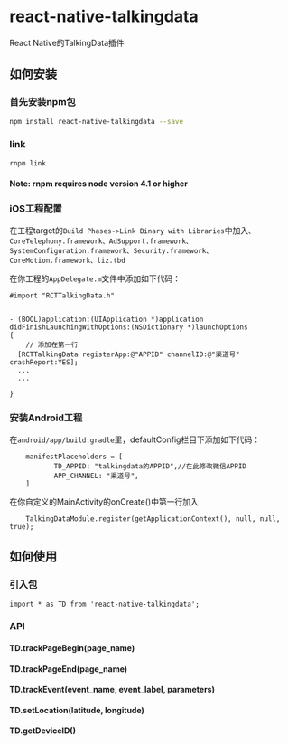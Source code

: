 # react-native-talkingdata
React Native的TalkingData插件
## 如何安装

### 首先安装npm包

```bash
npm install react-native-talkingdata --save
```

### link
```bash
rnpm link
```

#### Note: rnpm requires node version 4.1 or higher


### iOS工程配置

在工程target的`Build Phases->Link Binary with Libraries`中加入`、CoreTelephony.framework、AdSupport.framework、SystemConfiguration.framework、Security.framework、CoreMotion.framework、liz.tbd`


在你工程的`AppDelegate.m`文件中添加如下代码：

```
#import "RCTTalkingData.h"


- (BOOL)application:(UIApplication *)application didFinishLaunchingWithOptions:(NSDictionary *)launchOptions
{
	// 添加在第一行
  [RCTTalkingData registerApp:@"APPID" channelID:@"渠道号" crashReport:YES];
  ...
  ...

}

```

### 安装Android工程

在`android/app/build.gradle`里，defaultConfig栏目下添加如下代码：

```
	manifestPlaceholders = [
           TD_APPID: "talkingdata的APPID",//在此修改微信APPID
           APP_CHANNEL: "渠道号",
   	]
```

在你自定义的MainActivity的onCreate()中第一行加入

```
	TalkingDataModule.register(getApplicationContext(), null, null, true);
```


## 如何使用

### 引入包

```
import * as TD from 'react-native-talkingdata';
```

### API

#### TD.trackPageBegin(page_name)
#### TD.trackPageEnd(page_name)
#### TD.trackEvent(event_name, event_label, parameters)
#### TD.setLocation(latitude, longitude)
#### TD.getDeviceID()
